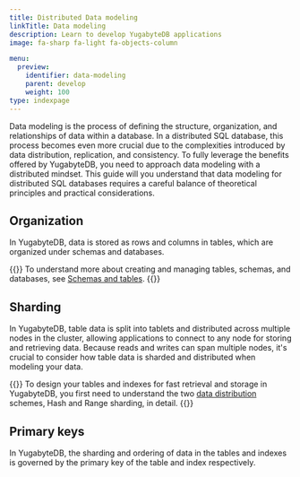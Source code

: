```yaml
---
title: Distributed Data modeling
linkTitle: Data modeling
description: Learn to develop YugabyteDB applications
image: fa-sharp fa-light fa-objects-column

menu:
  preview:
    identifier: data-modeling
    parent: develop
    weight: 100
type: indexpage
---
```


Data modeling is the process of defining the structure, organization, and relationships of data within a database. In a distributed SQL database, this process becomes even more crucial due to the complexities introduced by data distribution, replication, and consistency. To fully leverage the benefits offered by YugabyteDB, you need to approach data modeling with a distributed mindset. This guide will you understand that data modeling for distributed SQL databases requires a careful balance of theoretical principles and practical considerations.

## Organization

In YugabyteDB, data is stored as rows and columns in tables, which are organized under schemas and databases.

{{<lead link="../../../explore/ysql-language-features/databases-schemas-tables">}}
To understand more about creating and managing tables, schemas, and databases, see [Schemas and tables](../../../explore/ysql-language-features/databases-schemas-tables).
{{</lead>}}

## Sharding

In YugabyteDB, table data is split into tablets and distributed across multiple nodes in the cluster, allowing applications to connect to any node for storing and retrieving data. Because reads and writes can span multiple nodes, it's crucial to consider how table data is sharded and distributed when modeling your data.

{{<lead link="../../../explore/going-beyond-sql/data-sharding">}}
To design your tables and indexes for fast retrieval and storage in YugabyteDB, you first need to understand the two [data distribution](../../../explore/going-beyond-sql/data-sharding) schemes, Hash and Range sharding, in detail.
{{</lead>}}

## Primary keys

In YugabyteDB, the sharding and ordering of data in the tables and indexes is governed by the primary key of the table and index respectively.